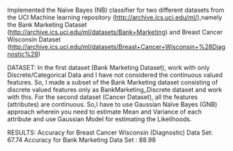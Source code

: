 Implemented the Naïve Bayes (NB) classifier for two different datasets from the UCI Machine learning repository (http://archive.ics.uci.edu/ml/),namely the Bank Marketing Dataset (http://archive.ics.uci.edu/ml/datasets/Bank+Marketing) and Breast Cancer Wisconsin Dataset (http://archive.ics.uci.edu/ml/datasets/Breast+Cancer+Wisconsin+%28Diagnostic%29)

DATASET:
	In the first dataset (Bank Marketing Dataset), work with only Discrete/Categorical Data and I have not considered the continuous 		valued features.
	So, I made a subset of the Bank Marketing dataset consisting of discrete valued features only as BankMarketing_Discrete dataset and 	work with this.
	For the second dataset (Cancer Dataset), all the features (attributes) are continuous. So,I have to use Gaussian Naïve Bayes (GNB) 		approach wherein you need to estimate Mean and Variance of each attribute and use Gaussian Model for estimating the Likelihoods.

RESULTS:
	Accuracy​ for Breast Cancer Wisconsin (Diagnostic) Data Set: 67.74
	Accuracy​ for Bank Marketing Data Set :				​88.98
